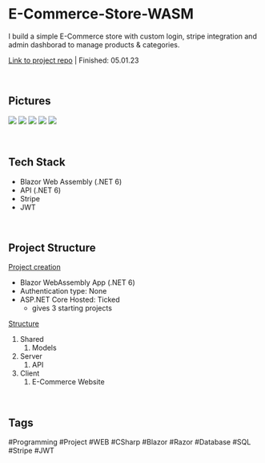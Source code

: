 # E-Commerce-Store-WASM

I build a simple E-Commerce store with custom login, stripe integration and admin dashborad to manage products & categories.

[Link to project repo](https://github.com/lucasmenke/EcommerceApp) | Finished: 05.01.23  

<br>

## Pictures

![](https://i.imgur.com/ziX0Nad.png)
![](https://i.imgur.com/QnuX2lJ.png)
![](https://i.imgur.com/GtpTaqy.png)
![](https://i.imgur.com/Il84bDC.png)
![](https://i.imgur.com/AGfQTkG.png)

<br>

## Tech Stack

 - Blazor Web Assembly (.NET 6)
 - API (.NET 6)
 - Stripe
 - JWT

<br>

## Project Structure

<ins>Project creation</ins>
- Blazor WebAssembly App (.NET 6)
- Authentication type: None
- ASP.NET Core Hosted: Ticked
	- gives 3 starting projects 

<ins>Structure</ins>
1. Shared 
	1. Models
2. Server
	1. API
3. Client
	1. E-Commerce Website

<br>

## Tags

#Programming #Project #WEB #CSharp #Blazor #Razor #Database #SQL #Stripe #JWT